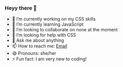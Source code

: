 ### Heyy there 👋


- 🔭 I’m currently working on my CSS skills
- 🌱 I’m currently learning JavaScript
- 👯 I’m looking to collaborate on none at the moment
- 🤔 I’m looking for help with CSS
- 💬 Ask me about anything
- 📫 How to reach me: [Email](maniskatripathy@gmail.com)
- 😄 Pronouns: she/her
- ⚡ Fun fact: I am very new to coding!
